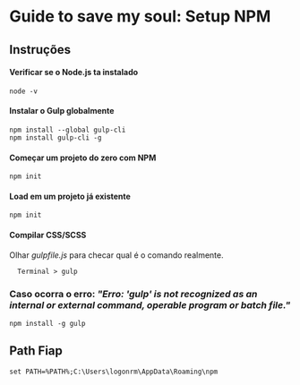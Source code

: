 # Guide to save my soul: Setup NPM

## Instruções

#### Verificar se o Node.js ta instalado

```
node -v
```

#### Instalar o Gulp globalmente

```
npm install --global gulp-cli
npm install gulp-cli -g
```

#### Começar um projeto do zero com NPM

```
npm init
```

#### Load em um projeto já existente

```
npm init
```

#### Compilar CSS/SCSS
Olhar *gulpfile.js* para checar qual é o comando realmente.

```
  Terminal > gulp
```

### Caso ocorra o erro: *"Erro:​ 'gulp' is not recognized as an internal or external command, operable program or batch file."*

```
npm install -g gulp
```

## Path Fiap

```
set PATH=%PATH%;C:\Users\logonrm\AppData\Roaming\npm
```


